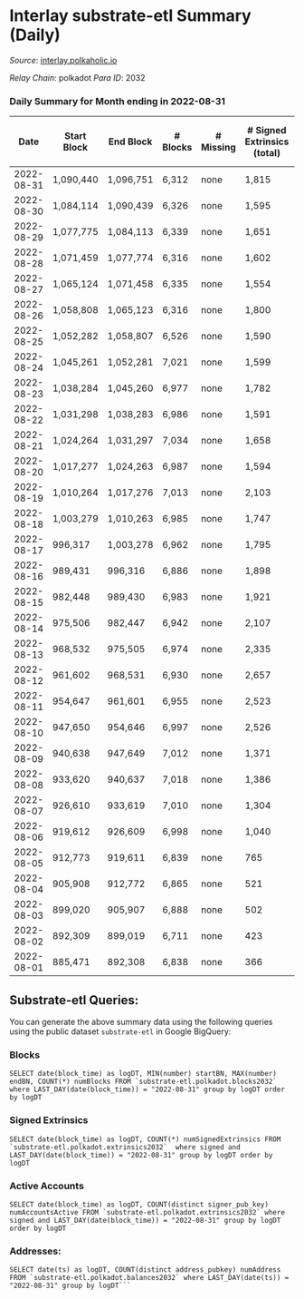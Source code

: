 # Interlay substrate-etl Summary (Daily)

_Source_: [interlay.polkaholic.io](https://interlay.polkaholic.io)

*Relay Chain*: polkadot
*Para ID*: 2032



### Daily Summary for Month ending in 2022-08-31


| Date | Start Block | End Block | # Blocks | # Missing | # Signed Extrinsics (total) | # Active Accounts | # Addresses with Balances | # Events | # Transfers | # XCM Transfers In | # XCM Transfers Out |
| ---- | ----------- | --------- | -------- | --------- | --------------------------- | ----------------- | ------------------------- | -------- | ----------- | ------------------ | ------------------- |
| 2022-08-31 | 1,090,440 | 1,096,751 | 6,312 | none  | 1,815 | 396 | 9,337 | 57,871 | 6,810 ($349,587) | 10 ($85,496.02) | 14 ($2,148.71) |
| 2022-08-30 | 1,084,114 | 1,090,439 | 6,326 | none  | 1,595 | 190 | 9,329 | 57,260 | 6,658 ($76,364.33) | 19 ($10,195.52) | 18 ($2,176.79) |
| 2022-08-29 | 1,077,775 | 1,084,113 | 6,339 | none  | 1,651 | 188 | 9,302 | 57,318 | 6,617 ($113,842) | 13 ($62,299.90) | 14 ($2,247.89) |
| 2022-08-28 | 1,071,459 | 1,077,774 | 6,316 | none  | 1,602 | 174 | 9,295 | 56,799 | 6,549 ($71,352.65) | 16 ($16,640.45) | 14 ($2,516.77) |
| 2022-08-27 | 1,065,124 | 1,071,458 | 6,335 | none  | 1,554 | 185 | 9,286 | 57,074 | 6,650 ($91,731.24) | 16 ($4,265.49) | 21 ($10,386.28) |
| 2022-08-26 | 1,058,808 | 1,065,123 | 6,316 | none  | 1,800 | 196 | 9,264 | 57,829 | 6,627 ($126,063) | 23 ($160,071) | 23 ($34,106.62) |
| 2022-08-25 | 1,052,282 | 1,058,807 | 6,526 | none  | 1,590 | 184 | 9,255 | 58,704 | 6,823 ($96,613.64) | 14 ($4,465.93) | 21 ($7,736.30) |
| 2022-08-24 | 1,045,261 | 1,052,281 | 7,021 | none  | 1,599 | 178 | 9,234 | 62,518 | 7,274 ($95,290.69) | 17 ($13,953.61) | 17 ($8,926.93) |
| 2022-08-23 | 1,038,284 | 1,045,260 | 6,977 | none  | 1,782 | 187 | 9,214 | 62,795 | 7,261 ($163,701) | 8 ($70,853.94) | 23 ($11,728.99) |
| 2022-08-22 | 1,031,298 | 1,038,283 | 6,986 | none  | 1,591 | 183 | 9,189 | 62,371 | 7,263 ($217,922) | 22 ($1,478,719) | 11 ($3,656.64) |
| 2022-08-21 | 1,024,264 | 1,031,297 | 7,034 | none  | 1,658 | 192 | 9,166 | 62,864 | 7,305 ($112,637) | 23 ($13,581.52) | 30 ($7,205.58) |
| 2022-08-20 | 1,017,277 | 1,024,263 | 6,987 | none  | 1,594 | 185 | 9,157 | 62,432 | 7,266 ($159,868) | 14 ($3,086.88) | 11 ($3,074.52) |
| 2022-08-19 | 1,010,264 | 1,017,276 | 7,013 | none  | 2,103 | 236 | 9,117 | 64,888 | 7,465 ($170,687) | 38 ($29,847.85) | 53 ($14,753.74) |
| 2022-08-18 | 1,003,279 | 1,010,263 | 6,985 | none  | 1,747 | 197 | 9,072 | 63,176 | 7,292 ($120,612) | 54 ($7,212.59) | 32 ($13,147.98) |
| 2022-08-17 | 996,317 | 1,003,278 | 6,962 | none  | 1,795 | 196 | 9,038 | 63,333 | 7,301 ($341,876) | 29 ($47,388.29) | 29 ($14,289.79) |
| 2022-08-16 | 989,431 | 996,316 | 6,886 | none  | 1,898 | 206 | 9,021 | 63,467 | 7,328 ($307,816) | 39 ($20,035.49) | 38 ($13,268.42) |
| 2022-08-15 | 982,448 | 989,430 | 6,983 | none  | 1,921 | 209 | 8,945 | 63,933 | 7,359 ($261,153) | 31 ($25,908.21) | 66 ($44,580.02) |
| 2022-08-14 | 975,506 | 982,447 | 6,942 | none  | 2,107 | 268 | 8,922 | 65,290 | 7,515 ($462,740) | 133 ($395,165) | 196 ($127,974) |
| 2022-08-13 | 968,532 | 975,505 | 6,974 | none  | 2,335 | 279 | 8,884 | 66,358 | 7,546 ($396,084) | 92 ($67,398.73) | 174 ($208,313) |
| 2022-08-12 | 961,602 | 968,531 | 6,930 | none  | 2,657 | 270 | 8,845 | 67,734 | 7,493 ($290,518) | 87 ($151,750) | 147 ($132,936) |
| 2022-08-11 | 954,647 | 961,601 | 6,955 | none  | 2,523 | 331 | 8,790 | 63,659 | 3,892 ($16,478,803) | 73 ($1,841,283) | 138 ($75,639.64) |
| 2022-08-10 | 947,650 | 954,646 | 6,997 | none  | 2,526 | 256 | 8,713 | 57,576 | 378 ($142,120) | 129 ($1,338,900) | 91 ($50,840.51) |
| 2022-08-09 | 940,638 | 947,649 | 7,012 | none  | 1,371 | 199 | 8,662 | 47,776 | 282 ($54,517.00) | 29 ($15,358.07) | 57 ($17,838.22) |
| 2022-08-08 | 933,620 | 940,637 | 7,018 | none  | 1,386 | 233 | 8,629 | 48,289 | 390 ($86,455.12) | 30 ($23,878.33) | 65 ($13,787.79) |
| 2022-08-07 | 926,610 | 933,619 | 7,010 | none  | 1,304 | 217 | 8,556 | 47,505 | 323 ($218,832) | 36 ($11,235.44) | 76 ($18,355.88) |
| 2022-08-06 | 919,612 | 926,609 | 6,998 | none  | 1,040 | 283 | 8,538 | 47,682 | 543 ($141,389) | 84 ($43,667.16) | 122 ($49,450.76) |
| 2022-08-05 | 912,773 | 919,611 | 6,839 | none  | 765 | 269 | 8,438 | 45,602 | 526 ($167,669) | 52 ($9,928.00) | 173 ($66,052.00) |
| 2022-08-04 | 905,908 | 912,772 | 6,865 | none  | 521 | 214 | 8,370 | 44,088 | 288 ($76,354.90) | 5 ($109.06) | 61 ($30,472.65) |
| 2022-08-03 | 899,020 | 905,907 | 6,888 | none  | 502 | 195 | 8,349 | 44,167 | 290 ($31,918.10) | 4 ($61.70) | 67 ($4,864.48) |
| 2022-08-02 | 892,309 | 899,019 | 6,711 | none  | 423 | 148 | 8,315 | 42,513 | 186 ($74,625.38) | 4 ($9.86) | 46 ($37,255.80) |
| 2022-08-01 | 885,471 | 892,308 | 6,838 | none  | 366 | 134 | 8,307 | 43,089 | 160 ($19,684.01) | 1 ($0.019) | 9 ($348.10) |

## Substrate-etl Queries:
You can generate the above summary data using the following queries using the public dataset `substrate-etl` in Google BigQuery:


### Blocks
```
SELECT date(block_time) as logDT, MIN(number) startBN, MAX(number) endBN, COUNT(*) numBlocks FROM `substrate-etl.polkadot.blocks2032`  where LAST_DAY(date(block_time)) = "2022-08-31" group by logDT order by logDT
```


### Signed Extrinsics
```
SELECT date(block_time) as logDT, COUNT(*) numSignedExtrinsics FROM `substrate-etl.polkadot.extrinsics2032`  where signed and LAST_DAY(date(block_time)) = "2022-08-31" group by logDT order by logDT
```


### Active Accounts
```
SELECT date(block_time) as logDT, COUNT(distinct signer_pub_key) numAccountsActive FROM `substrate-etl.polkadot.extrinsics2032` where signed and LAST_DAY(date(block_time)) = "2022-08-31" group by logDT order by logDT
```


### Addresses:
```
SELECT date(ts) as logDT, COUNT(distinct address_pubkey) numAddress FROM `substrate-etl.polkadot.balances2032` where LAST_DAY(date(ts)) = "2022-08-31" group by logDT```

